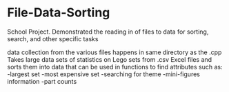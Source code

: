 # File-Data-Sorting
School Project. Demonstrated the reading in of files to data for sorting, search, and other specific tasks

data collection from the various files happens in same directory as the .cpp
Takes large data sets of statistics on Lego sets from .csv Excel files and sorts them into data that can be used in functions to find attributes such as:
-largest set
-most expensive set
-searching for theme
-mini-figures information
-part counts
